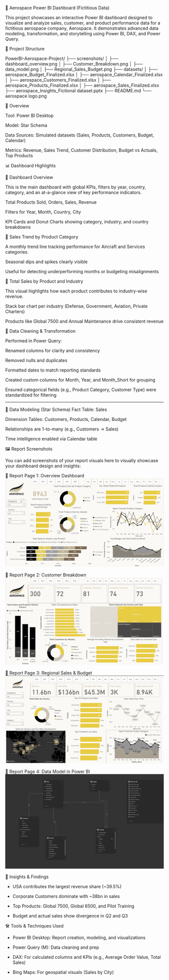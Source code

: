 🚀 Aerospace Power BI Dashboard (Fictitious Data)

This project showcases an interactive Power BI dashboard designed to visualize and analyze sales, customer, and product performance data for a fictitious aerospace company, Aerospace. It demonstrates advanced data modeling, transformation, and storytelling using Power BI, DAX, and Power Query.

📁 Project Structure

PowerBI-Aerospace-Project/
├── screenshots/
│   ├── dashboard_overview.png
│   ├── Customer_Breakdown.png
│   ├── data_model.png
│   ├── Regional_Sales_Budget.png
├── datasets/
│   ├── aerospace_Budget_Finalized.xlsx
│   ├── aerospace_Calendar_Finalized.xlsx
│   ├── aerospace_Customers_Finalized.xlsx
│   ├── aerospace_Products_Finalized.xlsx
│   ├── aerospace_Sales_Finalized.xlsx
├── aerospace_Insights_Fictional dataset.pptx
├── README.md
└── aerospace logo.png

🧾 Overview

Tool: Power BI Desktop

Model: Star Schema

Data Sources: Simulated datasets (Sales, Products, Customers, Budget, Calendar)

Metrics: Revenue, Sales Trend, Customer Distribution, Budget vs Actuals, Top Products


📊 Dashboard Highlights

🔹 Dashboard Overview

This is the main dashboard with global KPIs, filters by year, country, category, and an at-a-glance view of key performance indicators.

Total Products Sold, Orders, Sales, Revenue

Filters for Year, Month, Country, City

KPI Cards and Donut Charts showing category, industry, and country breakdowns


🔹 Sales Trend by Product Category

A monthly trend line tracking performance for Aircraft and Services categories.

Seasonal dips and spikes clearly visible

Useful for detecting underperforming months or budgeting misalignments


🔹 Total Sales by Product and Industry

This visual highlights how each product contributes to industry-wise revenue.

Stack bar chart per industry (Defense, Government, Aviation, Private Charters)

Products like Global 7500 and Annual Maintenance drive consistent revenue


🧹 Data Cleaning & Transformation

Performed in Power Query:

Renamed columns for clarity and consistency

Removed nulls and duplicates

Formatted dates to match reporting standards

Created custom columns for Month, Year, and Month_Short for grouping

Ensured categorical fields (e.g., Product Category, Customer Type) were standardized for filtering

---
🧩 Data Modeling (Star Schema)
Fact Table: Sales

Dimension Tables: Customers, Products, Calendar, Budget

Relationships are 1-to-many (e.g., Customers → Sales)

Time intelligence enabled via Calendar table


🖼 Report Screenshots

You can add screenshots of your report visuals here to visually showcase your dashboard design and insights:

🔸 Report Page 1: Overview Dashboard
![Dashboard Overview](screenshots/dashboard_overview.png)


🔸 Report Page 2: Customer Breakdown
![Customer Dashboard](screenshots/Customer_Breakdown.png)


🔸 Report Page 3: Regional Sales & Budget
![Regional Sales_&_Budget Dashboard](screenshots/Regional_Sales_Budget.png)


🔸 Report Page 4: Data Model in Power BI
![Data Model](screenshots/data_model.png)


🧠 Insights & Findings

- USA contributes the largest revenue share (~39.5%)

- Corporate Customers dominate with ~38bn in sales

- Top Products: Global 7500, Global 6500, and Pilot Training

- Budget and actual sales show divergence in Q2 and Q3


🛠 Tools & Techniques Used

- Power BI Desktop: Report creation, modeling, and visualizations

- Power Query (M): Data cleaning and prep

- DAX: For calculated columns and KPIs (e.g., Average Order Value, Total Sales)

- Bing Maps: For geospatial visuals (Sales by City)